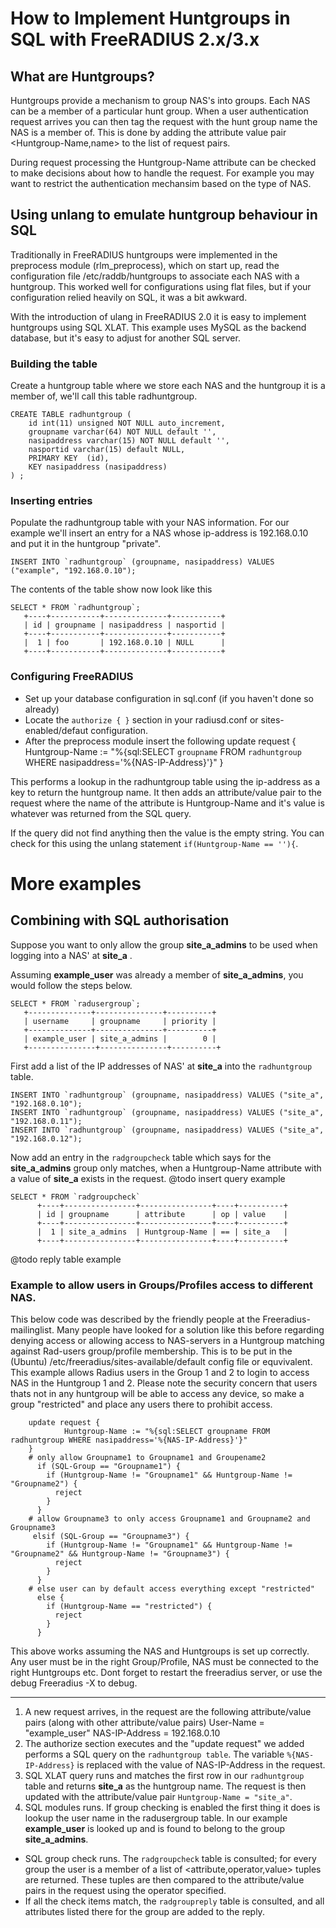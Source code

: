 # How to Implement Huntgroups in SQL with FreeRADIUS 2.x/3.x

## What are Huntgroups?
Huntgroups provide a mechanism to group NAS's into groups. Each NAS can be a member of a particular hunt group. When a user authentication request arrives you can then tag the request with the hunt group name the NAS is a member of. This is done by adding the attribute value pair <Huntgroup-Name,name> to the list of request pairs. 

During request processing the Huntgroup-Name attribute can be checked to make decisions about how to handle the request. For example you may want to restrict the authentication mechansim based on the type of NAS.

## Using unlang to emulate huntgroup behaviour in SQL
Traditionally in FreeRADIUS huntgroups were implemented in the preprocess module (rlm_preprocess), which on start up, read the configuration file /etc/raddb/huntgroups to associate each NAS with a huntgroup. This worked well for configurations using flat files, but if your configuration relied heavily on SQL, it was a bit awkward.

With the introduction of ulang in FreeRADIUS 2.0 it is easy to implement huntgroups using SQL XLAT. This example uses MySQL as the backend database, but it's easy to adjust for another SQL server.

### Building the table
Create a huntgroup table where we store each NAS and the huntgroup it is a member of, we'll call this table radhuntgroup.

    CREATE TABLE radhuntgroup (
        id int(11) unsigned NOT NULL auto_increment,
        groupname varchar(64) NOT NULL default '',
        nasipaddress varchar(15) NOT NULL default '',
        nasportid varchar(15) default NULL,
        PRIMARY KEY  (id),
        KEY nasipaddress (nasipaddress)
    ) ;

### Inserting entries
Populate the radhuntgroup table with your NAS information. For our example we'll insert an entry for a NAS whose ip-address is 192.168.0.10 and put it in the huntgroup "private".

    INSERT INTO `radhuntgroup` (groupname, nasipaddress) VALUES ("example", "192.168.0.10");
 
The contents of the table show now look like this

    SELECT * FROM `radhuntgroup`;
       +----+-----------+--------------+-----------+
       | id | groupname | nasipaddress | nasportid |
       +----+-----------+--------------+-----------+
       |  1 | foo       | 192.168.0.10 | NULL      | 
       +----+-----------+--------------+-----------+

### Configuring FreeRADIUS
* Set up your database configuration in sql.conf (if you haven't done so already)
* Locate the ``authorize { }`` section in your radiusd.conf or sites-enabled/defaut configuration.
* After the preprocess module insert the following
      update request {
          Huntgroup-Name := "%{sql:SELECT `groupname` FROM `radhuntgroup` WHERE nasipaddress='%{NAS-IP-Address}'}"
      }


This performs a lookup in the radhuntgroup table using the ip-address as a key to return the huntgroup name. 
It then adds an attribute/value pair to the request where the name of the attribute is Huntgroup-Name and it's value is whatever was returned from the SQL query. 

If the query did not find anything then the value is the empty string. You can check for this using the unlang statement ``if(Huntgroup-Name == ''){``.

# More examples
## Combining with SQL authorisation
Suppose you want to only allow the group **site_a_admins** to be used when logging into a NAS' at **site_a** .

Assuming **example_user** was already a member of **site_a_admins**, you would follow the steps below.

    SELECT * FROM `radusergroup`;
       +--------------+---------------+----------+
       | username     | groupname     | priority |
       +--------------+---------------+----------+
       | example_user | site_a_admins |        0 | 
       +---------------+---------------+----------+

First add a list of the IP addresses of NAS' at **site_a** into the `radhuntgroup` table.

    INSERT INTO `radhuntgroup` (groupname, nasipaddress) VALUES ("site_a", "192.168.0.10");
    INSERT INTO `radhuntgroup` (groupname, nasipaddress) VALUES ("site_a", "192.168.0.11");
    INSERT INTO `radhuntgroup` (groupname, nasipaddress) VALUES ("site_a", "192.168.0.12");

Now add an entry in the `radgroupcheck` table which says for the **site_a_admins** group only matches, when a Huntgroup-Name attribute with a value of **site_a** exists in the request.
@todo insert query example

    SELECT * FROM `radgroupcheck`
          +----+----------------+----------------+----+----------+
          | id | groupname      | attribute      | op | value    |
          +----+----------------+----------------+----+----------+
          |  1 | site_a_admins  | Huntgroup-Name | == | site_a   | 
          +----+----------------+----------------+----+----------+

@todo reply table example

### Example to allow users in Groups/Profiles access to different NAS.
This below code was described by the friendly people at the Freeradius-mailinglist. Many people have looked for a solution like this before regarding denying access or allowing access to NAS-servers in a Huntgroup matching against Rad-users group/profile membership. This is to be put in the (Ubuntu) /etc/freeradius/sites-available/default config file or equvivalent. This example allows Radius users in the Group 1 and 2 to login to access NAS in the Huntgroup 1 and 2. Please note the security concern that users thats not in any huntgroup will be able to access any device, so make a group "restricted" and place any users there to prohibit access.

        update request {
                Huntgroup-Name := "%{sql:SELECT groupname FROM radhuntgroup WHERE nasipaddress='%{NAS-IP-Address}'}"
        }
        # only allow Groupname1 to Groupname1 and Groupename2
          if (SQL-Group == "Groupname1") {
            if (Huntgroup-Name != "Groupname1" && Huntgroup-Name != "Groupname2") {
              reject
            }
          }
        # allow Groupname3 to only access Groupname1 and Groupname2 and Groupname3
         elsif (SQL-Group == "Groupname3") {
            if (Huntgroup-Name != "Groupname1" && Huntgroup-Name != "Groupname2" && Huntgroup-Name != "Groupname3") {
              reject
            }
          }
        # else user can by default access everything except "restricted"
          else {
            if (Huntgroup-Name == "restricted") {
              reject
            }
          }

This above works assuming the NAS and Huntgroups is set up correctly. Any user must be in the right Group/Profile, NAS must be connected to the right Huntgroups etc. Dont forget to restart the freeradius server, or use the debug Freeradius -X to debug.

***

1. A new request arrives, in the request are the following attribute/value pairs (along with other attribute/value pairs)
      User-Name = "example_user"
      NAS-IP-Address = 192.168.0.10
1. The authorize section executes and the "update request" we added performs a SQL query on the `radhuntgroup table`. The variable `%{NAS-IP-Address}` is replaced with the value of NAS-IP-Address in the request.
1. SQL XLAT query runs and matches the first row in our `radhuntgroup` table and returns **site_a** as the huntgroup name. The request is then updated with the attribute/value pair ``Huntgroup-Name = "site_a"``.
1. SQL modules runs. If group checking is enabled the first thing it does is lookup the user name in the radusergroup table. In our example **example_user** is looked up and is found to belong to the group **site_a_admins**.
* SQL group check runs. The `radgroupcheck` table is consulted; for every group the user is a member of a list of <attribute,operator,value> tuples are returned. These tuples are then compared to the attribute/value pairs in the request using the operator specified.
* If all the check items match, the `radgroupreply` table is consulted, and all attributes listed there for the group are added to the reply.